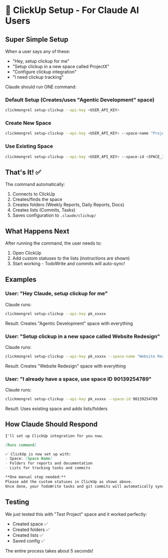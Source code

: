 # 🚀 ClickUp Setup - For Claude AI Users

## Super Simple Setup

When a user says any of these:
- "Hey, setup clickup for me"
- "Setup clickup in a new space called ProjectX"
- "Configure clickup integration"
- "I need clickup tracking"

Claude should run ONE command:

### Default Setup (Creates/uses "Agentic Development" space)
```bash
clickmongrel setup-clickup --api-key <USER_API_KEY>
```

### Create New Space
```bash
clickmongrel setup-clickup --api-key <USER_API_KEY> --space-name "Project Name"
```

### Use Existing Space
```bash
clickmongrel setup-clickup --api-key <USER_API_KEY> --space-id <SPACE_ID>
```

## That's It! ✅

The command automatically:
1. Connects to ClickUp
2. Creates/finds the space
3. Creates folders (Weekly Reports, Daily Reports, Docs)
4. Creates lists (Commits, Tasks)
5. Saves configuration to `.claude/clickup/`

## What Happens Next

After running the command, the user needs to:
1. Open ClickUp
2. Add custom statuses to the lists (instructions are shown)
3. Start working - TodoWrite and commits will auto-sync!

## Examples

### User: "Hey Claude, setup clickup for me"
Claude runs:
```bash
clickmongrel setup-clickup --api-key pk_xxxxx
```
Result: Creates "Agentic Development" space with everything

### User: "Setup clickup in a new space called Website Redesign"
Claude runs:
```bash
clickmongrel setup-clickup --api-key pk_xxxxx --space-name "Website Redesign"
```
Result: Creates "Website Redesign" space with everything

### User: "I already have a space, use space ID 90139254789"
Claude runs:
```bash
clickmongrel setup-clickup --api-key pk_xxxxx --space-id 90139254789
```
Result: Uses existing space and adds lists/folders

## How Claude Should Respond

```markdown
I'll set up ClickUp integration for you now.

[Runs command]

✅ ClickUp is now set up with:
- Space: [Space Name]
- Folders for reports and documentation
- Lists for tracking tasks and commits

**One manual step needed:**
Please add the custom statuses in ClickUp as shown above.
Once done, your TodoWrite tasks and git commits will automatically sync!
```

## Testing

We just tested this with "Test Project" space and it worked perfectly:
- Created space ✅
- Created folders ✅
- Created lists ✅
- Saved config ✅

The entire process takes about 5 seconds!